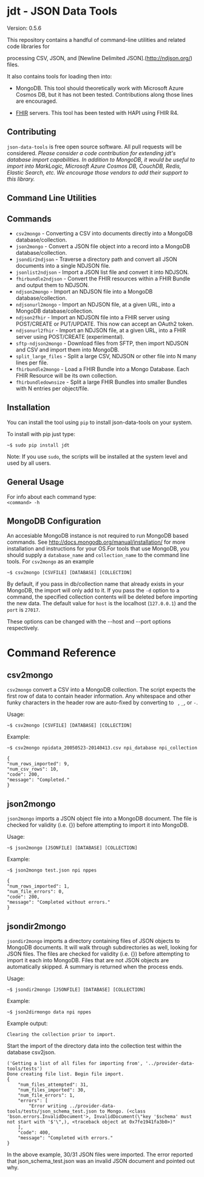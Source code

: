 jdt - JSON Data Tools
=====================

Version: 0.5.6

This repository contains a handful of command-line utilities and related code libraries for

processing CSV, JSON, and [Newline Delimited JSON].(http://ndjson.org/) files.

It also contains tools for loading then into:

* MongoDB. This tool should theoretically work with Microsoft Azure Cosmos DB, but it has not been tested.  Contributions along those lines are encouraged.

* [FHIR](https://www.hl7.org/fhir/) servers.  This tool has been tested with HAPI using FHIR R4.




Contributing
------------

`json-data-tools` is free open source software.  All pull requests will be considered.
_Please consider a code contribution for extending jdt's database import capabilities.
In addition to MongoDB, it would be useful to import into MarkLogic, Microsoft Azure Cosmos DB, CouchDB, Redis, Elastic Search, etc.  We encourage those vendors to add their support to this library._

Command Line Utilities
----------------------



Commands
--------


* `csv2mongo`           - Converting a CSV into documents directly into a MongoDB database/collection.
* `json2mongo`          - Convert a JSON file object into a record into a MongoDB database/collection.
* `jsondir2ndjson`      - Traverse a directory path and convert all JSON documents into a single NDJSON file.
* `jsonlist2ndjson`     - Import a JSON list file and convert it into NDJSON.
* `fhirbundle2ndjson`   - Convert the FHIR resources within a FHIR Bundle and output them  to NDJSON.
* `ndjson2mongo`        - Import an NDJSON file into a MongoDB database/collection.
* `ndjsonurl2mongo`     - Import an NDJSON file, at a given URL, into a MongoDB database/collection.
* `ndjson2fhir`         - Import an NDJSON file into a FHIR server using POST/CREATE or PUT/UPDATE.  This now can accept an OAuth2 token.
* `ndjsonurl2fhir`      - Import an NDJSON file, at a given URL, into a FHIR server using POST/CREATE (experimental).
* `sftp-ndjson2mongo`   - Download files from SFTP, then import NDJSON and CSV and import them into MongoDB.  
* `split_large_files`   - Split a large CSV, NDJSON or other file into N many lines per file. 
* `fhirbundle2mongo`    - Load a FHIR Bundle into a Mongo Database. Each FHIR Resource will be its own collection.
* `fhirbundledownsize`  - Split a large FHIR Bundles into smaller Bundles with N entries per object/file.



Installation
------------

You can install the tool using `pip` to install json-data-tools on your system.

To install with pip just type:


    ~$ sudo pip install jdt


Note: If you use `sudo`, the scripts  will be installed at the
system level and used by all users. 


General Usage
-------------

For info about each command type:
    
    `<command> -h`



MongoDB Configuration
---------------------


An accesiable MongoDB instance is not required to run MongoDB based commands. See http://docs.mongodb.org/manual/installation/ for more installation and instructions for your OS.For tools that use MongoDB, you should supply a `database_name` and `collection_name` to the command line tools. For  `csv2mongo` as an example 

    ~$ csv2mongo [CSVFILE] [DATABASE] [COLLECTION] 

By default, if you pass in db/collection name that already exists in your MongoDB, the import will only add to it. If you pass the `-d` option to a command, the specified collection contents will be deleted before importing the new data.
The default value for `host` is the localhost (`127.0.0.1`) and the `port` is `27017`.
    
These options can be changed with the --host and --port options respectively.


Command Reference
=================


csv2mongo
---------

`csv2mongo` convert a CSV into a MongoDB collection.  The script expects the first row of
data to contain header information. Any whitespace and other funky characters in the
header row are auto-fixed by converting to ` `, `_`, or `-`.

Usage:

    ~$ csv2mongo [CSVFILE] [DATABASE] [COLLECTION] 


Example:

    ~$ csv2mongo npidata_20050523-20140413.csv npi_database npi_collection

    {
    "num_rows_imported": 9, 
    "num_csv_rows": 10, 
    "code": 200, 
    "message": "Completed."
    }




json2mongo
----------

`json2mongo` imports a JSON object file into a MongoDB document. The file is checked
for validity (i.e. {}) before attempting to import it into MongoDB.


Usage:

    ~$ json2mongo [JSONFILE] [DATABASE] [COLLECTION] 

Example:


    ~$ json2mongo test.json npi nppes 
    
    {
    "num_rows_imported": 1, 
    "num_file_errors": 0, 
    "code": 200, 
    "message": "Completed without errors."
    }



jsondir2mongo
-------------


`jsondir2mongo` imports a directory containing files of JSON objects to MongoDB documents. It will walk through subdirectories as well, looking for JSON files. The files are checked for validity (i.e. {}) before attempting to import it each into MongoDB. Files that are not JSON objects are automatically skipped.  A summary is returned when the process ends.

Usage:

    ~$ jsondir2mongo [JSONFILE] [DATABASE] [COLLECTION]


Example:


    ~$ json2dirmongo data npi nppes 

Example output:


    Clearing the collection prior to import.

Start the import of the directory data into the collection test within the database csv2json.


    ('Getting a list of all files for importing from', '../provider-data-tools/tests')
    Done creating file list. Begin file import.
    {
        "num_files_attempted": 31, 
        "num_files_imported": 30, 
        "num_file_errors": 1, 
        "errors": [
            "Error writing ../provider-data-tools/tests/json_schema_test.json to Mongo. (<class 'bson.errors.InvalidDocument'>, InvalidDocument(\"key '$schema' must not start with '$'\",), <traceback object at 0x7fe1941fa3b0>)"
        ], 
        "code": 400, 
        "message": "Completed with errors."
    }



In the above example, 30/31 JSON files were imported. The error reported that json_schema_test.json was an invalid JSON document and pointed out why.
